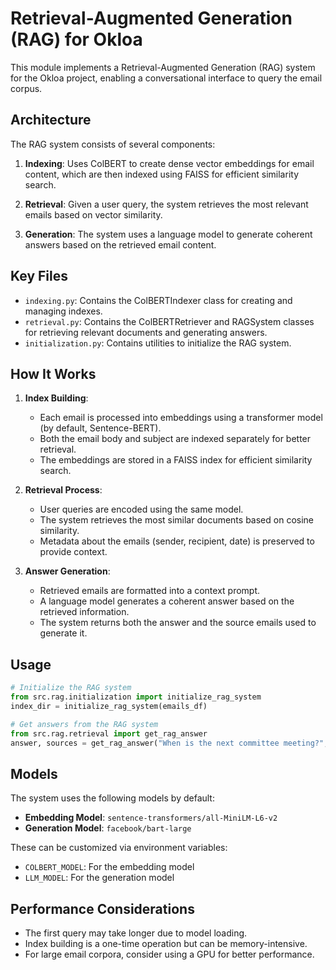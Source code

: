 # Retrieval-Augmented Generation (RAG) for Okloa

This module implements a Retrieval-Augmented Generation (RAG) system for the Okloa project, enabling a conversational interface to query the email corpus.

## Architecture

The RAG system consists of several components:

1. **Indexing**: Uses ColBERT to create dense vector embeddings for email content, which are then indexed using FAISS for efficient similarity search.

2. **Retrieval**: Given a user query, the system retrieves the most relevant emails based on vector similarity.

3. **Generation**: The system uses a language model to generate coherent answers based on the retrieved email content.

## Key Files

- `indexing.py`: Contains the ColBERTIndexer class for creating and managing indexes.
- `retrieval.py`: Contains the ColBERTRetriever and RAGSystem classes for retrieving relevant documents and generating answers.
- `initialization.py`: Contains utilities to initialize the RAG system.

## How It Works

1. **Index Building**:
   - Each email is processed into embeddings using a transformer model (by default, Sentence-BERT).
   - Both the email body and subject are indexed separately for better retrieval.
   - The embeddings are stored in a FAISS index for efficient similarity search.

2. **Retrieval Process**:
   - User queries are encoded using the same model.
   - The system retrieves the most similar documents based on cosine similarity.
   - Metadata about the emails (sender, recipient, date) is preserved to provide context.

3. **Answer Generation**:
   - Retrieved emails are formatted into a context prompt.
   - A language model generates a coherent answer based on the retrieved information.
   - The system returns both the answer and the source emails used to generate it.

## Usage

```python
# Initialize the RAG system
from src.rag.initialization import initialize_rag_system
index_dir = initialize_rag_system(emails_df)

# Get answers from the RAG system
from src.rag.retrieval import get_rag_answer
answer, sources = get_rag_answer("When is the next committee meeting?", index_dir)
```

## Models

The system uses the following models by default:

- **Embedding Model**: `sentence-transformers/all-MiniLM-L6-v2`
- **Generation Model**: `facebook/bart-large`

These can be customized via environment variables:
- `COLBERT_MODEL`: For the embedding model
- `LLM_MODEL`: For the generation model

## Performance Considerations

- The first query may take longer due to model loading.
- Index building is a one-time operation but can be memory-intensive.
- For large email corpora, consider using a GPU for better performance.
